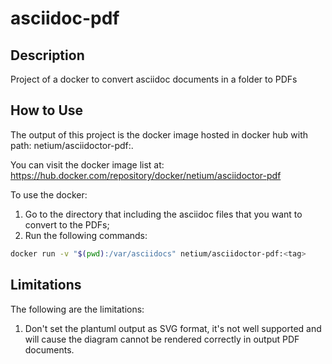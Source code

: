 # asciidoc-pdf

## Description

Project of a docker to convert asciidoc documents in a folder to PDFs

## How to Use

The output of this project is the docker image hosted in docker hub with path: netium/asciidoctor-pdf:<tag>.

You can visit the docker image list at: https://hub.docker.com/repository/docker/netium/asciidoctor-pdf

To use the docker:

1. Go to the directory that including the asciidoc files that you want to convert to the PDFs;
2. Run the following commands:

````sh
docker run -v "$(pwd):/var/asciidocs" netium/asciidoctor-pdf:<tag>
````

## Limitations

The following are the limitations:

1. Don't set the plantuml output as SVG format, it's not well supported and will cause the diagram cannot be rendered correctly in output PDF documents.